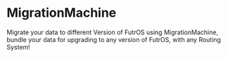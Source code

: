 # MigrationMachine
Migrate your data to different Version of FutrOS using MigrationMachine, bundle your data for upgrading to any version of FutrOS, with any Routing System!
